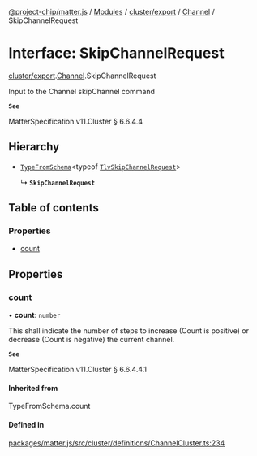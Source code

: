 [@project-chip/matter.js](../README.md) / [Modules](../modules.md) / [cluster/export](../modules/cluster_export.md) / [Channel](../modules/cluster_export.Channel.md) / SkipChannelRequest

# Interface: SkipChannelRequest

[cluster/export](../modules/cluster_export.md).[Channel](../modules/cluster_export.Channel.md).SkipChannelRequest

Input to the Channel skipChannel command

**`See`**

MatterSpecification.v11.Cluster § 6.6.4.4

## Hierarchy

- [`TypeFromSchema`](../modules/tlv_export.md#typefromschema)\<typeof [`TlvSkipChannelRequest`](../modules/cluster_export.Channel.md#tlvskipchannelrequest)\>

  ↳ **`SkipChannelRequest`**

## Table of contents

### Properties

- [count](cluster_export.Channel.SkipChannelRequest.md#count)

## Properties

### count

• **count**: `number`

This shall indicate the number of steps to increase (Count is positive) or decrease (Count is negative) the
current channel.

**`See`**

MatterSpecification.v11.Cluster § 6.6.4.4.1

#### Inherited from

TypeFromSchema.count

#### Defined in

[packages/matter.js/src/cluster/definitions/ChannelCluster.ts:234](https://github.com/project-chip/matter.js/blob/6d3b6a5d957d88a9231d6ecab4bb41f8133112be/packages/matter.js/src/cluster/definitions/ChannelCluster.ts#L234)
